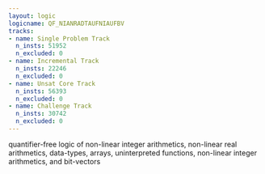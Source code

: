 ```yaml
---
layout: logic
logicname: QF_NIANRADTAUFNIAUFBV
tracks:
- name: Single Problem Track
  n_insts: 51952
  n_excluded: 0
- name: Incremental Track
  n_insts: 22246
  n_excluded: 0
- name: Unsat Core Track
  n_insts: 56393
  n_excluded: 0
- name: Challenge Track
  n_insts: 30742
  n_excluded: 0
---
```

quantifier-free logic of non-linear integer arithmetics, non-linear real arithmetics, data-types, arrays, uninterpreted functions, non-linear integer arithmetics, and bit-vectors